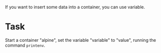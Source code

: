 If you want to insert some data into a container, you can use variable.

# Task
Start a container "alpine", set the variable "variable" to "value", running the command `printenv`.

